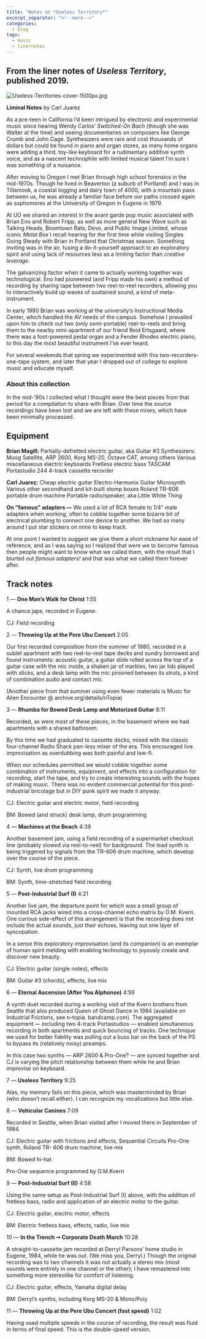 ```yaml
---
title: "Notes on *Useless Territory*"
excerpt_separator: "<!--more-->"
categories:
  - blog
tags: 
  - music
  - linernotes
---
```


## From the liner notes of *Useless Territory*, published 2019.

![Useless-Territories-cover-1500px.jpg](/assets/images/Useless-Territories-cover-1500px.jpg)

**Liminal Notes** by Carl Juarez

As a pre-teen in California I’d been intrigued by electronic and experimental music since hearing Wendy Carlos’ *Switched-On Bach* (though she was Walter at the time) and seeing documentaries on composers like George Crumb and John Cage. Synthesizers were rare and cost thousands of dollars but could be found in piano and organ stores, as many home organs were adding a third, toy-like keyboard for a rudimentary additive synth voice, and as a nascent technophile with limited musical talent I’m sure I was something of a nuisance.


<!--more-->

After moving to Oregon I met Brian through high school forensics in the mid-1970s. Though he lived in Beaverton (a suburb of Portland) and I was in Tillamook, a coastal logging and dairy town of 4000, with a mountain pass between us, he was already a familiar face before our paths crossed again as sophomores at the University of Oregon in Eugene in 1979.

At UO we shared an interest in the avant garde pop music associated with Brian Eno and Robert Fripp, as well as more general New Wave such as Talking Heads, Boomtown Rats, Devo, and Public Image Limited, whose iconic *Metal Box* I recall hearing for the first time while visiting Singles Going Steady with Brian in Portland that Christmas season. Something inviting was in the air, fusing a do-it-yourself approach to an exploratory spirit and using lack of resources less as a limiting factor than *creative leverage*.

The galvanizing factor when it came to actually working together was technological. Eno had pioneered (and Fripp made his own) a method of recording by sharing tape between two reel-to-reel recorders, allowing you to interactively build up waves of sustained sound, a kind of meta-instrument.

In early 1980 Brian was working at the university’s Instructional Media Center, which handled the AV needs of the campus. Somehow I prevailed upon him to check out two (only *semi*-portable) reel-to-reels and bring them to the nearby mini-apartment of our friend Reid Ertsgaard, where there was a foot-powered pedal organ and a Fender Rhodes electric piano, to this day the most beautiful instrument I’ve ever heard.

For several weekends that spring we experimented with this two-recorders-one-tape system, and later that year I dropped out of college to explore music and educate myself.

### About this collection

In the mid-’90s I collected what I thought were the best pieces from that period for a compilation to share with Brian. Over time the source recordings have been lost and we are left with these mixes, which have been minimally processed.

## Equipment

**Brian Magill:** 
Partially-defretted electric guitar, aka Guitar #3 
Synthesizers: Moog Satellite, ARP 2600, Korg MS-20, Octave CAT, among others 
Various miscellaneous electric keyboards Fretless electric bass 
TASCAM Portastudio 244 4-track cassette recorder

**Carl Juarez:** 
Cheap electric guitar Electro-Harmonix Guitar Microsynth 
Various other secondhand and kit-built stomp boxes 
Roland TR-606 portable drum machine Portable radio/speaker, aka Little White Thing

**On “famous” adapters —** 
We used a lot of RCA female to 1/4" male adapters when working, often to cobble together some bizarre bit of electrical plumbing to connect one device to another. We had so many around I put star stickers on mine to keep track.

At one point I wanted to suggest we give them a short nickname for ease of reference, and as I was saying so I realized that were we to become famous then people might want to know what we called them, with the result that I blurted out *famous adapters!* and that was what we called them forever after.
 
## Track notes

1 — **One Man’s Walk for Christ** 1:55

A chance jape, recorded in Eugene.

CJ: Field recording

2 — **Throwing Up at the Pere Ubu Concert** 2:05

Our first recorded composition from the summer of 1980, recorded in a sublet apartment with two reel-to-reel tape decks and sundry borrowed and found instruments: acoustic guitar, a guitar slide rolled across the top of a guitar case with the mic inside, a shaken jar of marbles, two jar lids played with sticks, and a desk lamp with the mic pinioned between its struts, a kind of combination audio and contact mic.
 
(Another piece from that summer using even fewer materials is Music for Alien Encounter @ archive.org/details/nTopia)

3 — **Rhumba for Bowed Desk Lamp and Motorized Guitar** 8:11

Recorded, as were most of these pieces, in the basement where we had apartments with a shared bathroom.

By this time we had graduated to cassette decks, mixed with the classic four-channel Radio Shack pan-less mixer of the era. This encouraged live improvisation as overdubbing was both painful and low-fi.

When our schedules permitted we would cobble together some combination of instruments, equipment, and effects into a configuration for recording, start the tape, and try to create interesting sounds with the hopes of making music. There was no evident commercial potential for this post-industrial bricolage but in DIY punk spirit we made it anyway.

CJ: Electric guitar and electric motor, field recording

BM: Bowed (and struck) desk lamp, drum programming

4 — **Machines at the Beach** 4:39

Another basement jam, using a field recording of a supermarket checkout line (probably slowed via reel-to-reel) for background. The lead synth is being triggered by signals from the TR-606 drum machine, which develop over the course of the piece.

CJ: Synth, live drum programming

BM: Synth, time-stretched field recording

5 — **Post-Industrial Surf (I)** 4:21

Another live jam, the departure point for which was a small group of mounted RCA jacks wired into a cross-channel echo matrix by O.M. Kvern. One curious side-effect of this arrangement is that the recording does not include the actual sounds, just their echoes, leaving out one layer of syncopation.

In a sense this exploratory improvisation (and its companion) is an exemplar of human spirit melding with enabling technology to joyously create and discover new beauty.

CJ: Electric guitar (single notes), effects 

BM: Guitar #3 (chords), effects, live mix

6 — **Eternal Ascension (After You Alphonse)** 4:59

A synth duet recorded during a working visit of the Kvern brothers from Seattle that also produced Queen of Ghost Dance in 1984 (available on Industrial Frictions, see n-topia. bandcamp.com). The aggregated equipment — including two 4-track Portastudios — enabled simultaneous recording in both apartments and quick bouncing of tracks. One technique we used for better fidelity was pulling out a buss bar on the back of the PS to bypass its (relatively noisy) preamps.

In this case two synths — ARP 2600 & Pro-One? — are synced together and CJ is varying the pitch relationship between them while he and Brian improvise on keyboard.

7 — **Useless Territory** 9:25

Alas, my memory fails on this piece, which was masterminded by Brian (who doesn’t recall either). I can recognize my vocalizations but little else.

8 — **Vehicular Canines** 7:09

Recorded in Seattle, when Brian visited after I moved there in September of 1984.

CJ: Electric guitar with frictions and effects, Sequential Circuits Pro-One synth, Roland TR- 606 drum machine, live mix

BM: Bowed hi-hat 

Pro-One sequence programmed by O.M.Kvern

9 — **Post-Industrial Surf (II)** 4:58

Using the same setup as Post-Industrial Surf (I) above, with the addition of fretless bass, radio and application of an electric motor to the guitar.

CJ: Electric guitar, electric motor, effects

BM: Electric fretless bass, effects, radio, live mix

10 — **In the Trench ➙ Corporate Death March** 10:28

A straight-to-cassette jam recorded at Derryl Parsons’ home studio in Eugene, 1984, while he was out. (We miss you, Derryl.) Though the original recording was to two channels it was not actually a stereo mix (most sounds were entirely in one channel or the other); I have remastered into something more stereolike for comfort of listening.

CJ: Electric guitar, effects, Yamaha digital delay

BM: Derryl’s synths, including Korg MS-20 & Mono/Poly

11 — **Throwing Up at the Pere Ubu Concert (fast speed)** 1:02

Having used multiple speeds in the course of recording, the result was fluid in terms of final speed. This is the double-speed version.



